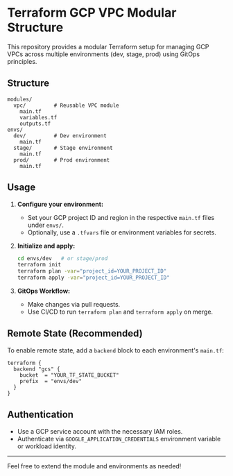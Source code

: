 # Terraform GCP VPC Modular Structure

This repository provides a modular Terraform setup for managing GCP VPCs across multiple environments (dev, stage, prod) using GitOps principles.

## Structure

```
modules/
  vpc/         # Reusable VPC module
    main.tf
    variables.tf
    outputs.tf
envs/
  dev/         # Dev environment
    main.tf
  stage/       # Stage environment
    main.tf
  prod/        # Prod environment
    main.tf
```

## Usage

1. **Configure your environment:**
   - Set your GCP project ID and region in the respective `main.tf` files under `envs/`.
   - Optionally, use a `.tfvars` file or environment variables for secrets.

2. **Initialize and apply:**
   ```sh
   cd envs/dev   # or stage/prod
   terraform init
   terraform plan -var="project_id=YOUR_PROJECT_ID"
   terraform apply -var="project_id=YOUR_PROJECT_ID"
   ```

3. **GitOps Workflow:**
   - Make changes via pull requests.
   - Use CI/CD to run `terraform plan` and `terraform apply` on merge.

## Remote State (Recommended)

To enable remote state, add a `backend` block to each environment's `main.tf`:

```
terraform {
  backend "gcs" {
    bucket  = "YOUR_TF_STATE_BUCKET"
    prefix  = "envs/dev"
  }
}
```

## Authentication

- Use a GCP service account with the necessary IAM roles.
- Authenticate via `GOOGLE_APPLICATION_CREDENTIALS` environment variable or workload identity.

---

Feel free to extend the module and environments as needed!
